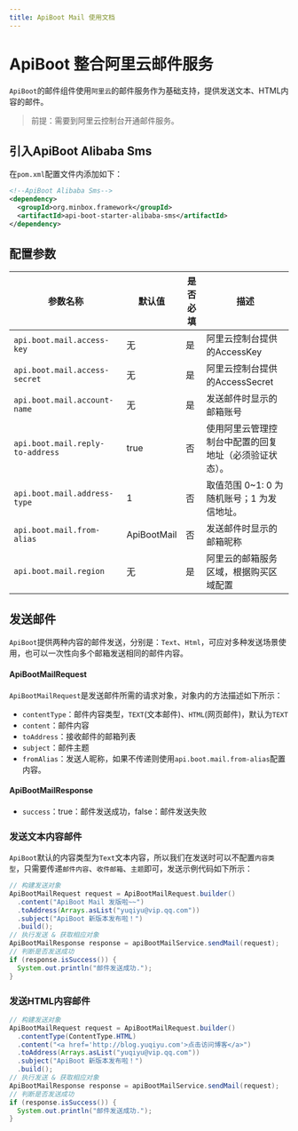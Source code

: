 ```yaml
---
title: ApiBoot Mail 使用文档
---
```


# ApiBoot 整合阿里云邮件服务

`ApiBoot`的邮件组件使用`阿里云`的邮件服务作为基础支持，提供发送文本、HTML内容的邮件。

> 前提：需要到阿里云控制台开通邮件服务。

## 引入ApiBoot Alibaba Sms
在`pom.xml`配置文件内添加如下：
```xml
<!--ApiBoot Alibaba Sms-->
<dependency>
  <groupId>org.minbox.framework</groupId>
  <artifactId>api-boot-starter-alibaba-sms</artifactId>
</dependency>
```

## 配置参数

| 参数名称                         | 默认值      | 是否必填 | 描述                                                   |
| -------------------------------- | ----------- | -------- | ------------------------------------------------------ |
| `api.boot.mail.access-key`       | 无          | 是       | 阿里云控制台提供的AccessKey                            |
| `api.boot.mail.access-secret`    | 无          | 是       | 阿里云控制台提供的AccessSecret                         |
| `api.boot.mail.account-name`     | 无          | 是       | 发送邮件时显示的邮箱账号                               |
| `api.boot.mail.reply-to-address` | true        | 否       | 使用阿里云管理控制台中配置的回复地址（必须验证状态）。 |
| `api.boot.mail.address-type`     | 1           | 否       | 取值范围 0~1: 0 为随机账号；1 为发信地址。             |
| `api.boot.mail.from-alias`       | ApiBootMail | 否       | 发送邮件时显示的邮箱昵称                               |
| `api.boot.mail.region`           | 无          | 是       | 阿里云的邮箱服务区域，根据购买区域配置                 |



## 发送邮件

`ApiBoot`提供两种内容的邮件发送，分别是：`Text`、`Html`，可应对多种发送场景使用，也可以一次性向多个邮箱发送相同的邮件内容。

#### ApiBootMailRequest

`ApiBootMailRequest`是发送邮件所需的请求对象，对象内的方法描述如下所示：

- `contentType`：邮件内容类型，`TEXT`(文本邮件)、`HTML`(网页邮件)，默认为`TEXT`
- `content`：邮件内容
- `toAddress`：接收邮件的邮箱列表
- `subject`：邮件主题
- `fromAlias`：发送人昵称，如果不传递则使用`api.boot.mail.from-alias`配置内容。

#### ApiBootMailResponse

- `success`：true：邮件发送成功，false：邮件发送失败

### 发送文本内容邮件

`ApiBoot`默认的内容类型为`Text`文本内容，所以我们在发送时可以不配置`内容类型`，只需要传递`邮件内容`、`收件邮箱`、`主题`即可，发送示例代码如下所示：

```java
// 构建发送对象
ApiBootMailRequest request = ApiBootMailRequest.builder()
  .content("ApiBoot Mail 发版啦~~")
  .toAddress(Arrays.asList("yuqiyu@vip.qq.com"))
  .subject("ApiBoot 新版本发布啦！")
  .build();
// 执行发送 & 获取相应对象
ApiBootMailResponse response = apiBootMailService.sendMail(request);
// 判断是否发送成功
if (response.isSuccess()) {
  System.out.println("邮件发送成功.");
}
```

### 发送HTML内容邮件

```java
// 构建发送对象
ApiBootMailRequest request = ApiBootMailRequest.builder()
  .contentType(ContentType.HTML)
  .content("<a href='http://blog.yuqiyu.com'>点击访问博客</a>")
  .toAddress(Arrays.asList("yuqiyu@vip.qq.com"))
  .subject("ApiBoot 新版本发布啦！")
  .build();
// 执行发送 & 获取相应对象
ApiBootMailResponse response = apiBootMailService.sendMail(request);
// 判断是否发送成功
if (response.isSuccess()) {
  System.out.println("邮件发送成功.");
}
```

